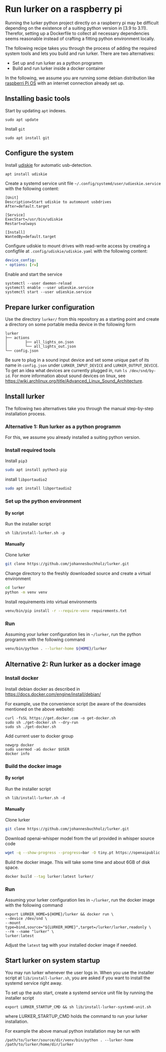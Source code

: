 # Run lurker on a raspberry pi
Running the lurker python project directly on a raspberry pi may be difficult depending on the existence of a suiting python version in [3.9 to 3.11).
Therefor, setting up a Dockerfile to collect all necessary dependencies seems reasonable instead of crafting a fitting python environment locally.   

The following recipe takes you through the process of adding the required system tools and lets you build and run lurker.
There are two alternatives:
- Set up and run lurker as a python programm
- Build and run lurker inside a docker container

In the following, we assume you are running some debian distribution like [raspberri Pi OS](https://www.raspberrypi.com/software/operating-systems/) with an internet connection already set up.

## Installing basic tools
Start by updating `apt` indexes.

```shell
sudo apt update
```

Install `git`
```shell
sudo apt install git
```

## Configure the system
Install [udiskie](https://github.com/coldfix/udiskie) for automatic usb-detection.
```sh
apt install udiskie
```

Create a systemd service unit file `~/.config/systemd/user/udieskie.service` with the following content:
 ```unit file (systemd)
[Unit]
Description=Start udiskie to automount usbdrives
After=default.target

[Service]
ExecStart=/usr/bin/udiskie
Restart=always

[Install]
WantedBy=default.target
```

Configure udiskie to mount drives with read-write access by creating a configfile at `.config/udiskie/udiskie.yaml` with the following content:
```yaml
device_config:
- options: [rw]
```

Enable and start the service
```shell
systemctl --user daemon-reload
systemctl enable --user udieskie.service
systemctl start --user udieskie.service
```

## Prepare lurker configuration

Use the directory `lurker/` from this repository as a starting point and create a directory on some portable media device in the following form
```
lurker
├── actions
│        ├── all_lights_on.json
│        └── all_lights_out.json
└── config.json
```

Be sure to plug in a sound input device and set some unique part of its name in `config.json` under `LURKER_INPUT_DEVICE` and `LURKER_OUTPUT_DEVICE`.
To get an idea what devices are currently plugged in, run `ls /dev/snd/by-id`. For more information about sound devices on linux, see https://wiki.archlinux.org/title/Advanced_Linux_Sound_Architecture.

## Install lurker

The following two alternatives take you through the manual step-by-step installation process.

### Alternative 1: Run lurker as a python programm

For this, we assume you already installed a suiting python version.

### Install required tools

Install `pip3`
```sh
sudo apt install python3-pip
```

install `libportaudio2`
```sh
sudo apt install libportaudio2
```

### Set up the python environment

#### By script
Run the installer script
```shell
sh lib/install-lurker.sh -p
```

#### Manually
Clone lurker
```sh
git clone https://github.com/johannesbuchholz/lurker.git
```

Change directory to the freshly downloaded source and create a virtual environment
```sh
cd lurker
python -m venv venv
```

Install requirements into virtual environments
```sh
venv/bin/pip install -r --require-venv requirements.txt
```

### Run
Assuming your lurker configuration lies in `~/lurker`, run the python programm with the following command
```sh
venv/bin/python . --lurker-home ${HOME}/lurker
```

## Alternative 2: Run lurker as a docker image

### Install docker

Install debian docker as described in https://docs.docker.com/engine/install/debian/

For example, use the convenience script (be aware of the downsides mentioned on the above website):
 ```shell
 curl -fsSL https://get.docker.com -o get-docker.sh
 sudo sh ./get-docker.sh --dry-run
 sudo sh ./get-docker.sh
 ```

Add current user to docker group
 ```shell
 newgrp docker
 sudo usermod -aG docker $USER
 docker info
 ```

### Build the docker image

#### By script
Run the installer script
```shell
sh lib/install-lurker.sh -d
```

#### Manually
Clone lurker
```sh
git clone https://github.com/johannesbuchholz/lurker.git
```

Download openai-whisper model from the url provided in whisper source code
```sh
wget -q --show-progress --progress=bar -O tiny.pt https://openaipublic.azureedge.net/main/whisper/models/65147644a518d12f04e32d6f3b26facc3f8dd46e5390956a9424a650c0ce22b9/tiny.pt
```

Build the docker image. This will take some time and about 6GB of disk space.
```sh
docker build --tag lurker:latest lurker/
```

### Run
Assuming your lurker configuration lies in `~/lurker`, run the docker image with the following command
```shell
export LURKER_HOME=${HOME}/lurker && docker run \
--device /dev/snd \
--mount type=bind,source="${LURKER_HOME}",target=/lurker/lurker,readonly \
--rm --name "lurker" \
lurker:latest
```

Adjust the `latest` tag with your installed docker image if needed.

## Start lurker on system startup
You may run lurker whenever the user logs in.
When you use the installer script at `lib/install-lurker.sh`, you are asked if you want to install the systemd service right away. 

To set up the auto start, create a systemd service unit file by running the installer script
```shell
export LURKER_STARTUP_CMD && sh lib/install-lurker-systemd-unit.sh
```
where LURKER_STARTUP_CMD holds the command to run your lurker installation.

For example the above manual python installation may be run with 
```shell
/path/to/lurker/source/dir/venv/bin/python . --lurker-home /path/to/lurker/home/dir/lurker
```
